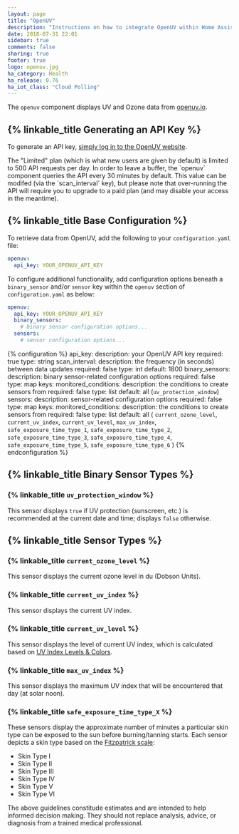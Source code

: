 ```yaml
---
layout: page
title: "OpenUV"
description: "Instructions on how to integrate OpenUV within Home Assistant."
date: 2018-07-31 22:01
sidebar: true
comments: false
sharing: true
footer: true
logo: openuv.jpg
ha_category: Health
ha_release: 0.76
ha_iot_class: "Cloud Polling"
---
```


The `openuv` component displays UV and Ozone data from [openuv.io](http://openuv.io).

## {% linkable_title Generating an API Key %}

To generate an API key, [simply log in to the OpenUV website](https://www.openuv.io/auth/google).

<p class='note warning'>
The "Limited" plan (which is what new users are given by default) is limited to 500 API requests per day. In order to leave a buffer, the `openuv` component queries the API every 30 minutes by default. This value can be modifed (via the `scan_interval` key), but please note that over-running the API will require
you to upgrade to a paid plan (and may disable your access in the meantime).
</p>

## {% linkable_title Base Configuration %}

To retrieve data from OpenUV, add the following to your `configuration.yaml`
file:

```yaml
openuv:
  api_key: YOUR_OPENUV_API_KEY
```

To configure additional functionality, add configuration options beneath a `binary_sensor` and/or `sensor` key within the `openuv` section of `configuration.yaml` as below:

```yaml
openuv:
  api_key: YOUR_OPENUV_API_KEY
  binary_sensors:
    # binary sensor configuration options...
  sensors:
    # sensor configuration options...
```

{% configuration %}
api_key:
  description: your OpenUV API key
  required: true
  type: string
scan_interval:
  description: the frequency (in seconds) between data updates
  required: false
  type: int
  default: 1800
binary_sensors:
  description: binary sensor-related configuration options
  required: false
  type: map
  keys:
    monitored_conditions:
      description: the conditions to create sensors from
      required: false
      type: list
      default: all (`uv_protection_window`)
sensors:
  description: sensor-related configuration options
  required: false
  type: map
  keys:
    monitored_conditions:
      description: the conditions to create sensors from
      required: false
      type: list
      default: all ( `current_ozone_level`, `current_uv_index`, `current_uv_level`, `max_uv_index`, `safe_exposure_time_type_1`, `safe_exposure_time_type_2`, `safe_exposure_time_type_3`, `safe_exposure_time_type_4`, `safe_exposure_time_type_5`, `safe_exposure_time_type_6` )
{% endconfiguration %}

## {% linkable_title Binary Sensor Types %}

### {% linkable_title `uv_protection_window` %}

This sensor displays `true` if UV protection (sunscreen, etc.) is recommended at the current date and time; displays `false` otherwise.

## {% linkable_title Sensor Types %}

### {% linkable_title `current_ozone_level` %}

This sensor displays the current ozone level in du (Dobson Units).

### {% linkable_title `current_uv_index` %}

This sensor displays the current UV index.

### {% linkable_title `current_uv_level` %}

This sensor displays the level of current UV index, which is calculated based on [UV Index Levels & Colors](https://www.openuv.io/kb/uv-index-levels-colors).

### {% linkable_title `max_uv_index` %}

This sensor displays the maximum UV index that will be encountered that day (at solar noon).

### {% linkable_title `safe_exposure_time_type_X` %}

These sensors display the approximate number of minutes a particular skin type can be exposed to the sun before burning/tanning starts. Each sensor depicts a skin type based on the
[Fitzpatrick scale](https://en.wikipedia.org/wiki/Fitzpatrick_scale):

* Skin Type I
* Skin Type II
* Skin Type III
* Skin Type IV
* Skin Type V
* Skin Type VI

<p class='note warning'>
The above guidelines constitude estimates and are intended to help informed decision making. They should not replace analysis, advice, or diagnosis from a trained medical professional.
</p>
